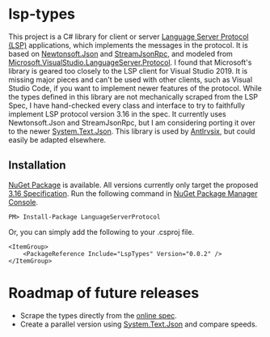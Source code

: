 # lsp-types
This project is a C# library for
client or server [Language Server Protocol (LSP)](https://langserver.org/)
applications, which implements the messages in the protocol.
It is based on [Newtonsoft.Json](https://www.nuget.org/packages/Newtonsoft.Json/)
and [StreamJsonRpc](https://www.nuget.org/packages/StreamJsonRpc/),
and modeled from [Microsoft.VisualStudio.LanguageServer.Protocol](https://www.nuget.org/packages/Microsoft.VisualStudio.LanguageServer.Protocol/).
I found that Microsoft's library is geared too closely to the
LSP client for Visual Studio 2019. It is missing major pieces and can't
be used with other clients, such as Visual Studio Code, if you want to
implement newer features of the protocol. While the types defined
in this library are not mechanically
scraped from the LSP Spec, I have
hand-checked every class and interface to try
to faithfully implement LSP protocol version 3.16 in the spec.
It currently uses Newtonsoft.Json
and StreamJsonRpc, but I am considering porting it over to the newer
[System.Text.Json](https://www.nuget.org/packages/System.Text.Json/).
This library is used by [Antlrvsix](https://github.com/kaby76/AntlrVSIX),
but could easily be
adapted elsewhere.

## Installation

[NuGet Package](https://www.nuget.org/packages/LspTypes/) is available.
All versions currently only target the proposed [3.16 Specification](https://microsoft.github.io/language-server-protocol/specifications/specification-3-16/).
Run the following command in [NuGet Package Manager Console](https://docs.microsoft.com/nuget/tools/package-manager-console).

```
PM> Install-Package LanguageServerProtocol
```

Or, you can simply add the following to your .csproj file.

	<ItemGroup>
		<PackageReference Include="LspTypes" Version="0.0.2" />
	</ItemGroup>

# Roadmap of future releases

* Scrape the types directly from the [online spec](https://microsoft.github.io/language-server-protocol/specifications/specification-current/).
* Create a parallel version using [System.Text.Json](https://www.nuget.org/packages/System.Text.Json/) and compare speeds.
 